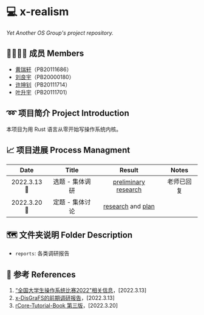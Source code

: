 # 💻 x-realism

*Yet Another OS Group's project repository.*

## 👨‍👨‍👦‍👦 成员 Members

- [黄瑞轩](https://github.com/SproutNan)（PB20111686）
- [刘良宇](https://github.com/liuly0322)（PB20000180）
- [许坤钊](https://github.com/xkz0777)（PB20111714）
- [叶升宇](https://github.com/ysy-phoenix)（PB20111701）

## ➿ 项目简介 Project Introduction

本项目为用 Rust 语言从零开始写操作系统内核。

## 📈 项目进展 Process Managment

|    Date    |      Title      |                            Result                            |   Notes    |
| :--------: | :-------------: | :----------------------------------------------------------: | :--------: |
| 2022.3.13🌃 | 选题 - 集体调研 | [preliminary research](./reports/2022.3.13&#32;preliminary&#32;research.pdf) | 老师已回复 |
| 2022.3.20🌃 | 定题 - 集体讨论 | [research](./reports/2022.3.20&#32;research.md) and [plan](./reports/2022.3.20&#32;plan.md) |            |

## 🗺️ 文件夹说明 Folder Description

- `reports`: 各类调研报告 

## 📕 参考 References

1. [“全国大学生操作系统比赛2022"相关信息](https://github.com/oscomp)，[2022.3.13]
2. [x-DisGraFS的前期调研报告](https://github.com/OSH-2021/x-DisGraFS/blob/main/docs/%E5%89%8D%E6%9C%9F%E8%B0%83%E7%A0%94%E5%86%85%E5%AE%B9/%E5%BE%80%E5%B1%8AOSH%E8%AF%BE%E9%A2%98%E8%B0%83%E7%A0%94%E6%8A%A5%E5%91%8A.md)，[2022.3.13]
3. [rCore-Tutorial-Book 第三版](https://rcore-os.github.io/rCore-Tutorial-Book-v3/)，[2022.3.20]

